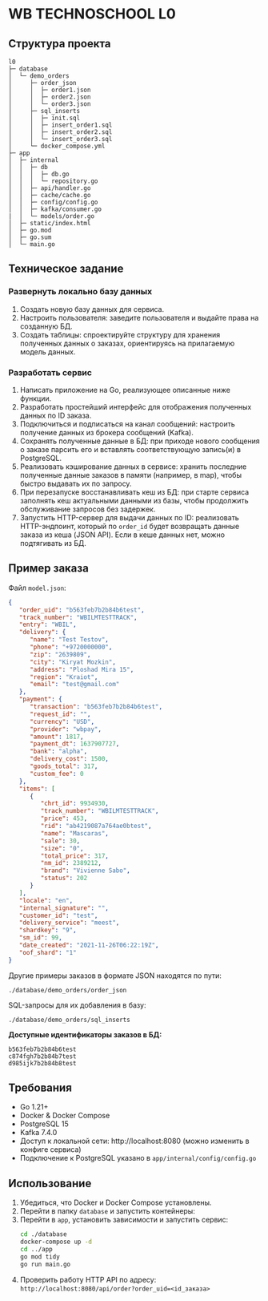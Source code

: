 # WB TECHNOSCHOOL L0

## Структура проекта

```
l0
├─ database
│  └─ demo_orders
│     ├─ order_json
│     │  ├─ order1.json
│     │  ├─ order2.json
│     │  └─ order3.json
│     ├─ sql_inserts
│     │  ├─ init.sql
│     │  ├─ insert_order1.sql
│     │  ├─ insert_order2.sql
│     │  └─ insert_order3.sql
│     └─ docker_compose.yml
├─ app
│  ├─ internal
│  │  ├─ db
│  │  │  ├─ db.go
│  │  │  └─ repository.go
│  │  ├─ api/handler.go
│  │  ├─ cache/cache.go
│  │  ├─ config/config.go
│  │  ├─ kafka/consumer.go
|  │  └─ models/order.go
│  ├─ static/index.html
│  ├─ go.mod
│  ├─ go.sum
│  └─ main.go
```

## Техническое задание

### Развернуть локально базу данных
1) Создать новую базу данных для сервиса.
2) Настроить пользователя: заведите пользователя и выдайте права на созданную БД.
3) Создать таблицы: спроектируйте структуру для хранения полученных данных о заказах, ориентируясь на прилагаемую модель данных.

### Разработать сервис
1) Написать приложение на Go, реализующее описанные ниже функции.
2) Разработать простейший интерфейс для отображения полученных данных по ID заказа.
3) Подключиться и подписаться на канал сообщений: настроить получение данных из брокера сообщений (Kafka).
4) Сохранять полученные данные в БД: при приходе нового сообщения о заказе парсить его и вставлять соответствующую запись(и) в PostgreSQL.
5) Реализовать кэширование данных в сервисе: хранить последние полученные данные заказов в памяти (например, в map), чтобы быстро выдавать их по запросу.
6) При перезапуске восстанавливать кеш из БД: при старте сервиса заполнять кеш актуальными данными из базы, чтобы продолжить обслуживание запросов без задержек.
7) Запустить HTTP-сервер для выдачи данных по ID: реализовать HTTP-эндпоинт, который по `order_id` будет возвращать данные заказа из кеша (JSON API). Если в кеше данных нет, можно подтягивать из БД.

## Пример заказа

Файл `model.json`:

```json
{
   "order_uid": "b563feb7b2b84b6test",
   "track_number": "WBILMTESTTRACK",
   "entry": "WBIL",
   "delivery": {
      "name": "Test Testov",
      "phone": "+9720000000",
      "zip": "2639809",
      "city": "Kiryat Mozkin",
      "address": "Ploshad Mira 15",
      "region": "Kraiot",
      "email": "test@gmail.com"
   },
   "payment": {
      "transaction": "b563feb7b2b84b6test",
      "request_id": "",
      "currency": "USD",
      "provider": "wbpay",
      "amount": 1817,
      "payment_dt": 1637907727,
      "bank": "alpha",
      "delivery_cost": 1500,
      "goods_total": 317,
      "custom_fee": 0
   },
   "items": [
      {
         "chrt_id": 9934930,
         "track_number": "WBILMTESTTRACK",
         "price": 453,
         "rid": "ab4219087a764ae0btest",
         "name": "Mascaras",
         "sale": 30,
         "size": "0",
         "total_price": 317,
         "nm_id": 2389212,
         "brand": "Vivienne Sabo",
         "status": 202
      }
   ],
   "locale": "en",
   "internal_signature": "",
   "customer_id": "test",
   "delivery_service": "meest",
   "shardkey": "9",
   "sm_id": 99,
   "date_created": "2021-11-26T06:22:19Z",
   "oof_shard": "1"
}
```

Другие примеры заказов в формате JSON находятся по пути:
```
./database/demo_orders/order_json
```
SQL-запросы для их добавления в базу:
```
./database/demo_orders/sql_inserts
```

**Доступные идентификаторы заказов в БД:**
```
b563feb7b2b84b6test
c874fgh7b2b84b7test
d985ijk7b2b84b8test
```

## Требования
- Go 1.21+
- Docker & Docker Compose
- PostgreSQL 15
- Kafka 7.4.0
- Доступ к локальной сети: http://localhost:8080 (можно изменить в конфиге сервиса)
- Подключение к PostgreSQL указано в `app/internal/config/config.go`

## Использование

1. Убедиться, что Docker и Docker Compose установлены.
2. Перейти в папку `database` и запустить контейнеры:
3. Перейти в `app`, установить зависимости и запустить сервис:
   ```bash
   cd ./database
   docker-compose up -d
   cd ../app
   go mod tidy
   go run main.go
   ```
4. Проверить работу HTTP API по адресу: `http://localhost:8080/api/order?order_uid=<id_заказа>`

